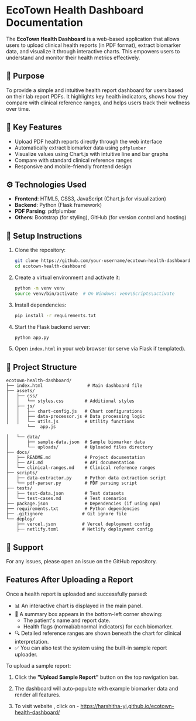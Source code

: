 # EcoTown Health Dashboard Documentation

The **EcoTown Health Dashboard** is a web-based application that allows users to upload clinical health reports (in PDF format), extract biomarker data, and visualize it through interactive charts. This empowers users to understand and monitor their health metrics effectively.

## 📌 Purpose

To provide a simple and intuitive health report dashboard for users based on their lab report PDFs. It highlights key health indicators, shows how they compare with clinical reference ranges, and helps users track their wellness over time.

## 🧩 Key Features

- Upload PDF health reports directly through the web interface
- Automatically extract biomarker data using `pdfplumber`
- Visualize values using Chart.js with intuitive line and bar graphs
- Compare with standard clinical reference ranges
- Responsive and mobile-friendly frontend design

## ⚙️ Technologies Used

- **Frontend**: HTML5, CSS3, JavaScript (Chart.js for visualization)
- **Backend**: Python (Flask framework)
- **PDF Parsing**: pdfplumber
- **Others**: Bootstrap (for styling), GitHub (for version control and hosting)

## 🔧 Setup Instructions

1. Clone the repository:
   ```bash
   git clone https://github.com/your-username/ecotown-health-dashboard.git
   cd ecotown-health-dashboard
   ```

2. Create a virtual environment and activate it:
   ```bash
   python -m venv venv
   source venv/bin/activate  # On Windows: venv\Scripts\activate
   ```

3. Install dependencies:
   ```bash
   pip install -r requirements.txt
   ```

4. Start the Flask backend server:
   ```bash
   python app.py
   ```

5. Open `index.html` in your web browser (or serve via Flask if templated).

## 📁 Project Structure

```
ecotown-health-dashboard/
├── index.html                 # Main dashboard file
├── assets/
│   ├── css/
│   │   └── styles.css        # Additional styles
│   ├── js/
│   │   ├── chart-config.js   # Chart configurations
│   │   ├── data-processor.js # Data processing logic
│   │   └── utils.js          # Utility functions
        └──  app.js            
                  
│   └── data/
│       ├── sample-data.json  # Sample biomarker data
│       └── uploads/          # Uploaded files directory
├── docs/
│   ├── README.md             # Project documentation
│   ├── API.md                # API documentation
│   └── clinical-ranges.md    # Clinical reference ranges
├── scripts/
│   ├── data-extractor.py     # Python data extraction script
│   └── pdf-parser.py         # PDF parsing script
├── tests/
│   ├── test-data.json        # Test datasets
│   └── test-cases.md         # Test scenarios
├── package.json              # Dependencies (if using npm)
├── requirements.txt          # Python dependencies
├── .gitignore               # Git ignore file
└── deploy/
    ├── vercel.json          # Vercel deployment config
    ├── netlify.toml         # Netlify deployment config

```

## 🙋 Support

For any issues, please open an issue on the GitHub repository.

## Features After Uploading a Report

Once a health report is uploaded and successfully parsed:
- 📊 An interactive chart is displayed in the main panel.
- 📌 A summary box appears in the bottom-left corner showing:
  - The patient's name and report date.
  - Health flags (normal/abnormal indicators) for each biomarker.
- 🔍 Detailed reference ranges are shown beneath the chart for clinical interpretation.
- ✅ You can also test the system using the built-in sample report uploader.

To upload a sample report:
1. Click the **"Upload Sample Report"** button on the top navigation bar.
2. The dashboard will auto-populate with example biomarker data and render all features.

3. To visit website , click on - https://harshitha-yj.github.io/ecotown-health-dashboard/
